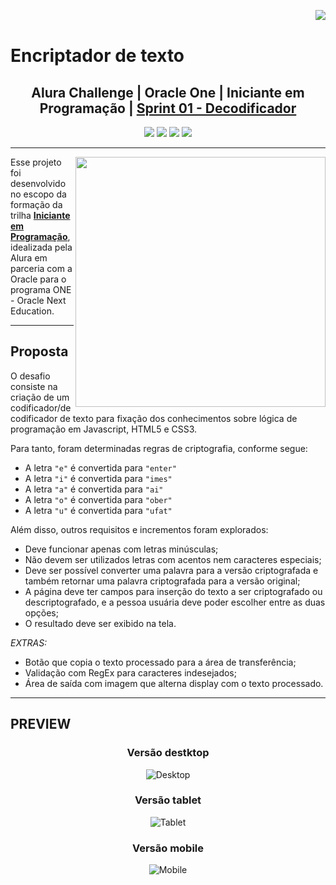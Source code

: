 <img align="right" src="https://cursos.alura.com.br/assets/images/certificates/new/logo/oracle-one-logo.png"><br>

# Encriptador de texto
## <div align="center">Alura Challenge | Oracle One |  Iniciante em Programação  | <a href="https://www.alura.com.br/challenges/oracle-one/semana01e02-construa-decodificador-texto-com-javascript">Sprint 01 - Decodificador </a><div>
<div align="center">
  <img src="https://img.shields.io/github/languages/count/sophiacrds/Encriptador-ONE">
  <img src="https://img.shields.io/github/languages/code-size/sophiacrds/Encriptador-ONE">
  <img src="https://img.shields.io/github/last-commit/sophiacrds/Encriptador-ONE">
  <img src="https://img.shields.io/github/followers/sophiacrds?style=social">
</div>

---
 <img align="right" width="400px" src="https://user-images.githubusercontent.com/44093225/174912906-27c210df-ecb2-4fe7-a21b-f0c9adcab837.png">

Esse projeto foi desenvolvido no escopo da formação da trilha **<u>Iniciante em Programação</u>**, idealizada pela Alura em parceria com a Oracle para o programa ONE - Oracle Next Education.

---

 ## Proposta
 O desafio consiste na criação de um codificador/decodificador de texto para fixação dos conhecimentos sobre lógica de programação em Javascript, HTML5 e CSS3. 
 
Para tanto, foram determinadas regras de criptografia, conforme segue:

* A letra `"e"` é convertida para `"enter"`
* A letra `"i"` é convertida para `"imes"`
* A letra `"a"` é convertida para `"ai"`
* A letra `"o"` é convertida para `"ober"`
* A letra `"u"` é convertida para `"ufat"`

Além disso, outros requisitos e incrementos foram explorados:
* Deve funcionar apenas com letras minúsculas;
* Não devem ser utilizados letras com acentos nem caracteres especiais;
* Deve ser possível converter uma palavra para a versão criptografada e também retornar uma palavra criptografada para a versão original;
* A página deve ter campos para inserção do texto a ser criptografado ou descriptografado, e a pessoa usuária deve poder escolher entre as duas opções;
* O resultado deve ser exibido na tela.

*EXTRAS:*
* Botão que copia o texto processado para a área de transferência;
* Validação com RegEx para caracteres indesejados;
* Área de saída com imagem que alterna display com o texto processado.

---

## PREVIEW

  ### <div align="center"> Versão destktop </div>
  <div align="center">
    <img alt="Desktop" src="https://user-images.githubusercontent.com/44093225/174911506-cdb721bd-7422-4f40-a8f4-d5000a9d5c14.gif">
  </div>
  
  ###  <div align="center">Versão tablet</div>
  <div align="center">
    <img alt="Tablet" src="https://user-images.githubusercontent.com/44093225/174911573-46fc7756-fb54-4443-94a4-933cfe9737f4.gif">
  </div>

  ###  <div align="center">Versão mobile</div>
  <div align="center">
    <img alt="Mobile" src="https://user-images.githubusercontent.com/44093225/174911638-1f38eb8a-6ea2-43d3-b8d0-d8a78d69778a.gif">
  </div>

